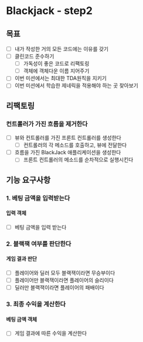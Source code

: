 # Blackjack - step2

## 목표
- [ ] 내가 작성한 거의 모든 코드에는 이유를 갖기
- [ ] 클린코드 준수하기
  - [ ] 가독성이 좋은 코드로 리팩토링
  - [ ] 객체에 객체다운 이름 지어주기
- [ ] 이번 미션에서는 최대한 TDA원칙을 지키기
- [ ] 이번 미션에서 학습한 제네릭을 적용해야 하는 곳 찾아보기

## 리팩토링
### 컨트롤러가 가진 흐름을 제거한다
- [ ] 뷰와 컨트롤러를 가진 프론트 컨트롤러를 생성한다
  - [ ] 컨트롤러의 각 메소드를 호출하고, 뷰에 전달한다
- [ ] 흐름을 가진 BlackJack 애플리케이션을 생성한다
  - [ ] 프론트 컨트롤러의 메소드를 순차적으로 실행시킨다
  
## 기능 요구사항

### 1. 베팅 금액을 입력받는다
#### 입력 객체
- [ ] 베팅 금액을 입력 받는다

### 2. 블랙잭 여부를 판단한다
#### 게임 결과 판단
- [ ] 플레이어와 딜러 모두 블랙잭이라면 무승부이다
- [ ] 플레이어만 블랙잭이라면 플레이어의 슬리이다
- [ ] 딜러만 블랙잭이라면 플레이어의 패배이다

### 3. 최종 수익을 계산한다
#### 베팅 금액 객체
- [ ] 게임 결과에 따른 수익을 계산한다

